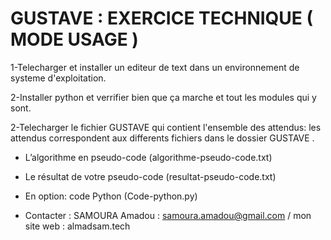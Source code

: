 # GUSTAVE : EXERCICE TECHNIQUE ( MODE USAGE )

1-Telecharger et installer un editeur de text dans un environnement de systeme d'exploitation. 

2-Installer python et verrifier bien que ça marche et tout les modules qui y sont. 

2-Telecharger le fichier GUSTAVE qui contient l'ensemble des attendus: les attendus correspondent aux differents fichiers dans le dossier GUSTAVE . 

- L’algorithme en pseudo-code (algorithme-pseudo-code.txt)

- Le résultat de votre pseudo-code (resultat-pseudo-code.txt)

- En option: code Python (Code-python.py)

- Contacter : SAMOURA Amadou : samoura.amadou@gmail.com /  mon site web : almadsam.tech

